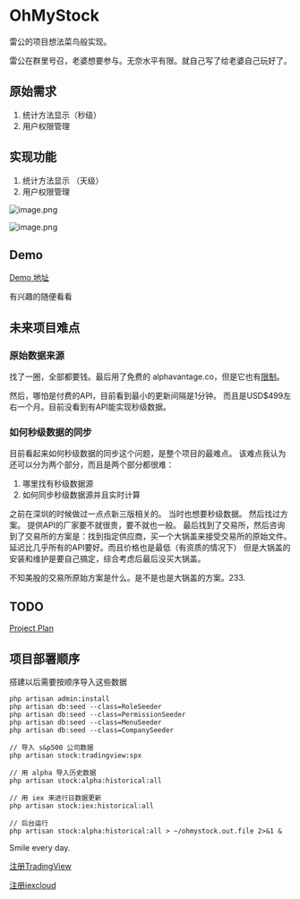 # OhMyStock

雷公的项目想法菜鸟般实现。

雷公在群里号召，老婆想要参与。无奈水平有限。就自己写了给老婆自己玩好了。

## 原始需求

1. 统计方法显示（秒级）
2. 用户权限管理

## 实现功能

1. 统计方法显示 （天级）
2. 用户权限管理


![image.png](https://i.loli.net/2020/10/25/SBYxgePKRQcAH5j.png)

![image.png](https://i.loli.net/2020/10/25/oJIrW1TBwzgAsDd.png)

## Demo

[Demo 地址](https://stock.ohmyapps.com/admin)

有兴趣的随便看看


## 未来项目难点

### 原始数据来源
找了一圈，全部都要钱。最后用了免费的 alphavantage.co，但是它也有[限制](https://www.alphavantage.co/premium/)。

然后，哪怕是付费的API，目前看到最小的更新间隔是1分钟。 而且是USD$499左右一个月。目前没看到有API能实现秒级数据。

### 如何秒级数据的同步
目前看起来如何秒级数据的同步这个问题，是整个项目的最难点。
该难点我认为还可以分为两个部分，而且是两个部分都很难：
1. 哪里找有秒级数据源
2. 如何同步秒级数据源并且实时计算

之前在深圳的时候做过一点点新三版相关的。 当时也想要秒级数据。 然后找过方案。 提供API的厂家要不就很贵，要不就也一般。 最后找到了交易所，然后咨询到了交易所的方案是：找到指定供应商，买一个大锅盖来接受交易所的原始文件。延迟比几乎所有的API要好。而且价格也是最低（有资质的情况下） 但是大锅盖的安装和维护是要自己搞定，综合考虑后最后没买大锅盖。

不知美股的交易所原始方案是什么。是不是也是大锅盖的方案。233.

## TODO

[Project Plan](https://github.com/iiiyu/OhMyStock/projects/1)


## 项目部署顺序

搭建以后需要按顺序导入这些数据

``` shell
php artisan admin:install
php artisan db:seed --class=RoleSeeder
php artisan db:seed --class=PermissionSeeder
php artisan db:seed --class=MenuSeeder
php artisan db:seed --class=CompanySeeder

// 导入 s&p500 公司数据
php artisan stock:tradingview:spx

// 用 alpha 导入历史数据
php artisan stock:alpha:historical:all

// 用 iex 来进行日数据更新
php artisan stock:iex:historical:all

// 后台运行
php artisan stock:alpha:historical:all > ~/ohmystock.out.file 2>&1 &
```

Smile every day.

[注册TradingView](https://www.tradingview.com/gopro/?share_your_love=iiiyu)

[注册iexcloud](https://iexcloud.io/s/8ec8e635)
